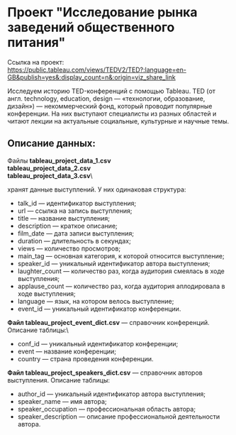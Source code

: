 # Проект "Исследование рынка заведений общественного питания"
Ссылка на проект: https://public.tableau.com/views/TEDV2/TED?:language=en-GB&publish=yes&:display_count=n&:origin=viz_share_link

Исследуем историю TED-конференций с помощью Tableau.
TED (от англ. technology, education, design — «технологии, образование, дизайн») — некоммерческий фонд, который проводит популярные конференции. На них выступают специалисты из разных областей и читают лекции на актуальные социальные, культурные и научные темы. 
## Описание данных:

Файлы 
**tableau_project_data_1.csv**\
**tableau_project_data_2.csv**\
**tableau_project_data_3.csv**\

хранят данные выступлений. У них одинаковая структура:

- talk_id — идентификатор выступления;
- url — ссылка на запись выступления;
- title — название выступления;
- description — краткое описание;
- film_date — дата записи выступления;
- duration — длительность в секундах;
- views — количество просмотров;
- main_tag — основная категория, к которой относится выступление;
- speaker_id — уникальный идентификатор автора выступления;
- laughter_count — количество раз, когда аудитория смеялась в ходе выступления;
- applause_count — количество раз, когда аудитория аплодировала в ходе выступления;
- language — язык, на котором велось выступление;
- event_id — уникальный идентификатор конференции.
  
**Файл tableau_project_event_dict.csv** — справочник конференций. Описание таблицы:\

- conf_id — уникальный идентификатор конференции;
- event — название конференции;
- country — страна проведения конференции.
  
**Файл tableau_project_speakers_dict.csv** — справочник авторов выступления. Описание таблицы:

- author_id — уникальный идентификатор автора выступления;
- speaker_name — имя автора;
- speaker_occupation — профессиональная область автора;
- speaker_description — описание профессиональной деятельности автора.
